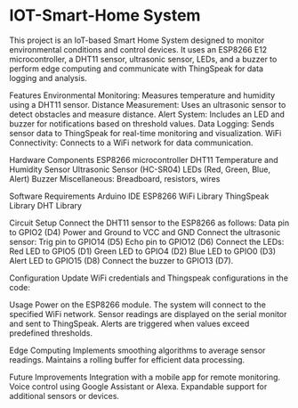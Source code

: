 # IOT-Smart-Home System
This project is an IoT-based Smart Home System designed to monitor environmental conditions and control devices. It uses an ESP8266 E12 microcontroller, a DHT11 sensor, ultrasonic sensor, LEDs, and a buzzer to perform edge computing and communicate with ThingSpeak for data logging and analysis.

Features
Environmental Monitoring: Measures temperature and humidity using a DHT11 sensor.
Distance Measurement: Uses an ultrasonic sensor to detect obstacles and measure distance.
Alert System: Includes an LED and buzzer for notifications based on threshold values.
Data Logging: Sends sensor data to ThingSpeak for real-time monitoring and visualization.
WiFi Connectivity: Connects to a WiFi network for data communication.

Hardware Components
ESP8266 microcontroller
DHT11 Temperature and Humidity Sensor
Ultrasonic Sensor (HC-SR04)
LEDs (Red, Green, Blue, Alert)
Buzzer
Miscellaneous: Breadboard, resistors, wires

Software Requirements
Arduino IDE
ESP8266 WiFi Library
ThingSpeak Library
DHT Library

Circuit Setup
Connect the DHT11 sensor to the ESP8266 as follows:
Data pin to GPIO2 (D4)
Power and Ground to VCC and GND
Connect the ultrasonic sensor:
Trig pin to GPIO14 (D5)
Echo pin to GPIO12 (D6)
Connect the LEDs:
Red LED to GPIO5 (D1)
Green LED to GPIO4 (D2)
Blue LED to GPIO0 (D3)
Alert LED to GPIO15 (D8)
Connect the buzzer to GPIO13 (D7).

Configuration
Update WiFi credentials and Thingspeak configurations in the code:

Usage
Power on the ESP8266 module.
The system will connect to the specified WiFi network.
Sensor readings are displayed on the serial monitor and sent to ThingSpeak.
Alerts are triggered when values exceed predefined thresholds.

Edge Computing
Implements smoothing algorithms to average sensor readings.
Maintains a rolling buffer for efficient data processing.

Future Improvements
Integration with a mobile app for remote monitoring.
Voice control using Google Assistant or Alexa.
Expandable support for additional sensors or devices.
